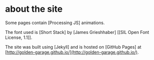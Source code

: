 # about the site

Some pages contain [Processing JS] animations.

The font used is [Short Stack] by [James Grieshhaber] \[[SIL Open Font License, 1.1]\].

The site was built using [Jekyll] and is hosted on [GitHub Pages] at
[http://golden-garage.github.io/](http://golden-garage.github.io/).
